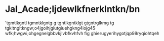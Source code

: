 # Jal_Acade;ljdewlkfnerklntkn/bn
'tgmtlkgntl
tgmntklgntg
g
tgntlkgntklgt
gtgntrglkmg
tg
tgkltngltkngw;o4jgoihjgiutgiuehgkng4iojg45
wfk;hwgwi;ohgegnelgbbvkjlvbfkvhfvh fig ghierugyerihygotjqp98ryqiohtqeh
